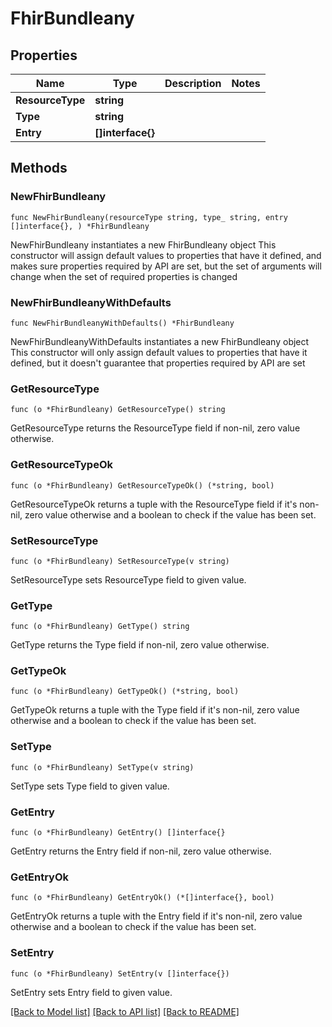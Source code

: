 # FhirBundleany

## Properties

Name | Type | Description | Notes
------------ | ------------- | ------------- | -------------
**ResourceType** | **string** |  | 
**Type** | **string** |  | 
**Entry** | **[]interface{}** |  | 

## Methods

### NewFhirBundleany

`func NewFhirBundleany(resourceType string, type_ string, entry []interface{}, ) *FhirBundleany`

NewFhirBundleany instantiates a new FhirBundleany object
This constructor will assign default values to properties that have it defined,
and makes sure properties required by API are set, but the set of arguments
will change when the set of required properties is changed

### NewFhirBundleanyWithDefaults

`func NewFhirBundleanyWithDefaults() *FhirBundleany`

NewFhirBundleanyWithDefaults instantiates a new FhirBundleany object
This constructor will only assign default values to properties that have it defined,
but it doesn't guarantee that properties required by API are set

### GetResourceType

`func (o *FhirBundleany) GetResourceType() string`

GetResourceType returns the ResourceType field if non-nil, zero value otherwise.

### GetResourceTypeOk

`func (o *FhirBundleany) GetResourceTypeOk() (*string, bool)`

GetResourceTypeOk returns a tuple with the ResourceType field if it's non-nil, zero value otherwise
and a boolean to check if the value has been set.

### SetResourceType

`func (o *FhirBundleany) SetResourceType(v string)`

SetResourceType sets ResourceType field to given value.


### GetType

`func (o *FhirBundleany) GetType() string`

GetType returns the Type field if non-nil, zero value otherwise.

### GetTypeOk

`func (o *FhirBundleany) GetTypeOk() (*string, bool)`

GetTypeOk returns a tuple with the Type field if it's non-nil, zero value otherwise
and a boolean to check if the value has been set.

### SetType

`func (o *FhirBundleany) SetType(v string)`

SetType sets Type field to given value.


### GetEntry

`func (o *FhirBundleany) GetEntry() []interface{}`

GetEntry returns the Entry field if non-nil, zero value otherwise.

### GetEntryOk

`func (o *FhirBundleany) GetEntryOk() (*[]interface{}, bool)`

GetEntryOk returns a tuple with the Entry field if it's non-nil, zero value otherwise
and a boolean to check if the value has been set.

### SetEntry

`func (o *FhirBundleany) SetEntry(v []interface{})`

SetEntry sets Entry field to given value.



[[Back to Model list]](../README.md#documentation-for-models) [[Back to API list]](../README.md#documentation-for-api-endpoints) [[Back to README]](../README.md)


